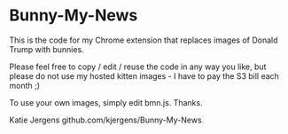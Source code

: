 # Bunny-My-News 

This is the code for my Chrome extension
that replaces images of Donald Trump with bunnies. 

Please feel free to copy / edit / reuse the code in any way you like, but please do not use my hosted kitten images - I have to pay the S3 bill each month ;) 

To use your own images, simply edit bmn.js. Thanks.


Katie Jergens
github.com/kjergens/Bunny-My-News

